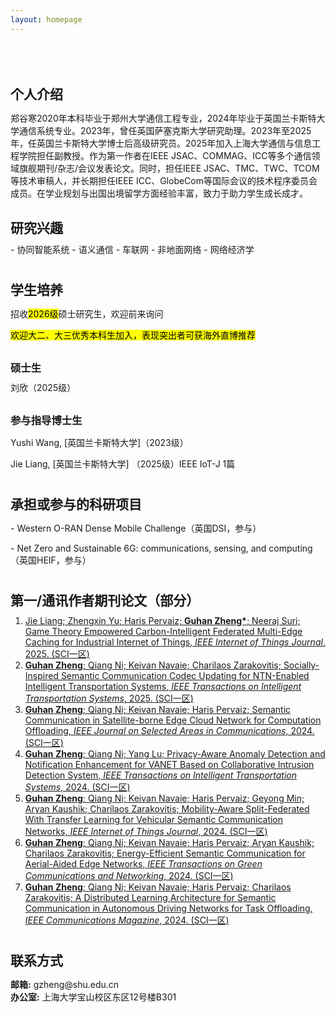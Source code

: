 ```yaml
---
layout: homepage
---
```


<div id="top"></div>

<h1 id="about-me"></h1>

<h2 style="margin: 80px 0px 10px;">个人介绍</h2>


郑谷寒2020年本科毕业于郑州大学通信工程专业，2024年毕业于英国兰卡斯特大学通信系统专业。2023年，曾任英国萨塞克斯大学研究助理。2023年至2025年，任英国兰卡斯特大学博士后高级研究员。2025年加入上海大学通信与信息工程学院担任副教授。作为第一作者在IEEE JSAC、COMMAG、ICC等多个通信领域旗舰期刊/杂志/会议发表论文。同时，担任IEEE JSAC、TMC、TWC、TCOM等技术审稿人，并长期担任IEEE ICC、GlobeCom等国际会议的技术程序委员会成员。在学业规划与出国出境留学方面经验丰富，致力于助力学生成长成才。

<h2 style="margin: 30px 0px 10px;">研究兴趣</h2>
- 协同智能系统
- 语义通信
- 车联网
- 非地面网络
- 网络经济学


<h1 id="group"></h1>
<h2 style="margin: 30px 0px 10px;">学生培养</h2>
<p>招收<mark>2026级</mark>硕士研究生，欢迎前来询问</p>
<p><mark>欢迎大二、大三优秀本科生加入，表现突出者可获海外直博推荐</mark></p>

<h3 style="margin: 30px 0px 10px;">硕士生</h3>
刘欣（2025级）

<h3 style="margin: 30px 0px 10px;">参与指导博士生</h3>
<p>Yushi Wang, [英国兰卡斯特大学]（2023级）</p>
<p>Jie Liang, [英国兰卡斯特大学] （2025级）IEEE IoT-J 1篇</p>

<h1 id="porject"></h1>
<h2 style="margin: 30px 0px 10px;">承担或参与的科研项目</h2>
<p>- Western O-RAN Dense Mobile Challenge（英国DSI，参与）</p>
<p>- Net Zero and Sustainable 6G: communications, sensing, and computing （英国HEIF，参与）</p>

  
<h1 id="publication"></h1>
<h2 style="margin: 30px 0px 10px;">第一/通讯作者期刊论文（部分）</h2>
<ol style="margin:0 0 5px;">
  <li><a href="https://ieeexplore.ieee.org/abstract/document/11075850"><autocolor>Jie Liang; Zhengxin Yu; Haris Pervaiz; <strong>Guhan Zheng*</strong>; Neeraj Suri; Game Theory Empowered Carbon-Intelligent Federated Multi-Edge Caching for Industrial Internet of Things, <em>IEEE Internet of Things Journal</em>, 2025. (SCI一区)</autocolor></a></li>
  <li><a href="https://ieeexplore.ieee.org/abstract/document/10919123"><autocolor><strong>Guhan Zheng</strong>; Qiang Ni; Keivan Navaie; Charilaos Zarakovitis; Socially-Inspired Semantic Communication Codec Updating for NTN-Enabled Intelligent Transportation Systems, <em>IEEE Transactions on Intelligent Transportation Systems</em>, 2025. (SCI一区)</autocolor></a></li>
  <li><a href="https://ieeexplore.ieee.org/abstract/document/10445211"><autocolor><strong>Guhan Zheng</strong>; Qiang Ni; Keivan Navaie; Haris Pervaiz; Semantic Communication in Satellite-borne Edge Cloud Network for Computation Offloading, <em>IEEE Journal on Selected Areas in Communications</em>, 2024. (SCI一区)</autocolor></a></li>
  <li><a href="https://ieeexplore.ieee.org/document/10734671"><autocolor><strong>Guhan Zheng</strong>; Qiang Ni; Yang Lu; Privacy-Aware Anomaly Detection and Notification Enhancement for VANET Based on Collaborative Intrusion Detection System, <em>IEEE Transactions on Intelligent Transportation Systems</em>, 2024. (SCI一区)</autocolor></a></li>
  <li><a href="https://ieeexplore.ieee.org/abstract/document/10416926"><autocolor><strong>Guhan Zheng</strong>; Qiang Ni; Keivan Navaie; Haris Pervaiz; Geyong Min; Aryan Kaushik; Charilaos Zarakovitis; Mobility-Aware Split-Federated With Transfer Learning for Vehicular Semantic
Communication Networks, <em>IEEE Internet of Things Journal</em>, 2024. (SCI一区)</autocolor></a></li>
  <li><a href="https://ieeexplore.ieee.org/abstract/document/10527365"><autocolor><strong>Guhan Zheng</strong>; Qiang Ni; Keivan Navaie; Haris Pervaiz; Aryan Kaushik; Charilaos Zarakovitis; Energy-Efficient Semantic Communication for Aerial-Aided Edge Networks, <em>IEEE Transactions on Green Communications and Networking</em>, 2024. (SCI一区)</autocolor></a></li>
  <li><a href="https://ieeexplore.ieee.org/abstract/document/10328182"><autocolor><strong>Guhan Zheng</strong>; Qiang Ni; Keivan Navaie; Haris Pervaiz; Charilaos Zarakovitis; A Distributed Learning Architecture for Semantic Communication in Autonomous Driving Networks for Task Offloading, <em>IEEE Communications Magazine</em>, 2024. (SCI一区)</autocolor></a></li>
</ol>

<h1 id="contact"></h1> 

<h2 style="margin: 30px 0px 10px;">联系方式</h2>
<p>
<strong>邮箱:</strong> <email>   gzheng@shu.edu.cn </email>
<br />
<strong>办公室:</strong>   上海大学宝山校区东区12号楼B301

  
